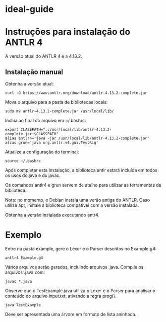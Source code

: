# ideal-guide

# Instruções para instalação do ANTLR 4

A versão atual do ANTLR 4 é a 4.13.2.

## Instalação manual

Obtenha a versão atual:

```
curl -O https://www.antlr.org/download/antlr-4.13.2-complete.jar
```

Mova o arquivo para a pasta de bibliotecas locais:
```
sudo mv antlr-4.13.2-complete.jar /usr/local/lib/
```

Inclua ao final do arquivo em ~/.bashrc:
```
export CLASSPATH=".:/usr/local/lib/antlr-4.13.2-complete.jar:$CLASSPATH"
alias antlr4='java -jar /usr/local/lib/antlr-4.13.2-complete.jar'
alias grun='java org.antlr.v4.gui.TestRig'
```

Atualize a configuração do terminal:
```
source ~/.bashrc
```

Após completar esta instalação, a biblioteca antlr estará incluída em todos os usos do java e do javac.

Os comandos antlr4 e grun servem de atalho para utilizar as ferramentas da biblioteca.


Nota: no momento, o Debian instala uma verão antiga do ANTLR. Caso utilize apt, instale a biblioteca compatível com a versão instalada.

Obtenha a versão instalada executando antr4.

# Exemplo

Entre na pasta example, gere o Lexer e o Parser descritos no Example.g4:

```
antlr4 Example.g4
```
Vários arquivos serão gerados, incluindo arquivos .java.
Compile os arquivos .java com:

```
javac *.java
```

Observe que o TestExample.java utiliza o Lexer e o Parser para analisar o conteúdo do arquivo input.txt, ativando a regra prog().

```
java TestExample
```
Deve ser apresentada uma árvore em formato de lista aninhada.




